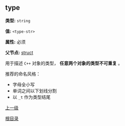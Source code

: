 ## type ##

**类型:** `string`

**值:** `<type-str>`

**属性:** 必须

**父节点:** [struct](struct.md)

用于描述 `C++` 对象的类型， **任意两个对象的类型不可重复** 。

推荐的命名风格：

* 字母全小写
* 单词之间以下划线分割
* 以 `_t` 作为类型结尾

[上一级](../schema.md)

[根目录](../../../README_ZH.md)
